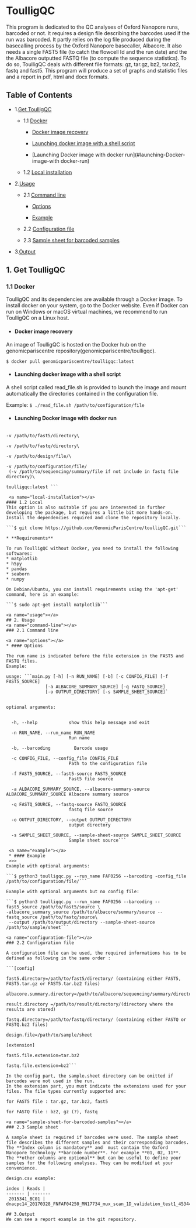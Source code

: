 # ToulligQC
This program is dedicated to the QC analyses of Oxford Nanopore runs, barcoded or not. It requires a design file describing the barcodes used if the run was barcoded. It partly relies on the log file produced during the basecalling process by the Oxford Nanopore basecaller, Albacore. It also needs a single FAST5 file (to catch the flowcell Id and the run date) and the the Albacore outputted FASTQ file (to compute the sequence statistics). To do so, ToulligQC deals with different file formats: gz, tar.gz, bz2, tar.bz2, fastq and fast5.
This program will produce a set of graphs and statistic files and a report in pdf, html and docx formats.

## Table of Contents

* 1.[Get ToulligQC](#get-toulligqc)
  * 1.1 [Docker](#docker)
     *  [Docker image recovery](#docker-image-recovery)
  
     *  [Launching docker image with a shell script](#launching-docker-image-with-a-shell-script)
     
     *  [Launching Docker image with docker run](#launching-Docker-image-with docker-run)
     
  * 1.2 [Local installation](#local-installation)
* 2.[Usage](#usage)
    * 2.1 [Command line](#command-line)

      * [Options](#options)
  
      * [Example](#example)

     *  2.2 [Configuration file](#configuration-file)
  
     * 2.3 [Sample sheet for barcoded samples](#sample-sheet-for-barcoded-samples)
* 3.[Output](#output) 

<a name="get-toulligqc"></a>
## 1. Get ToulligQC 
<a name="docker"></a>
### 1.1 Docker
ToulligQC and its dependencies are available through a Docker image. To install docker on your system, go to the Docker website. Even if Docker can run on Windows or macOS virtual machines, we recommend to run ToulligQC on a Linux host. 
<a name="docker-image-recovery"></a>
* ####  Docker image recovery
An image of ToulligQC is hosted on the Docker hub on the genomicpariscentre repository(genomicpariscentre/toulligqc).

```$ docker pull genomicpariscentre/toulligqc:latest ```

<a name="launching-docker-image-with-a-shell-script"></a>
   * #### Launching docker image with a shell script
A shell script called read_file.sh is provided to launch the image and mount  automatically the directories contained in the configuration file. 

Example:
```$ ./read_file.sh /path/to/configuration/file ```

<a name="launching-docker-image-with-a-shell-script"></a>
* ####  Launching Docker image with docker run
```$ docker run -ti --rm  -v /path/to/result/directory/

-v /path/to/fast5/directory\

-v /path/to/fastq/directory\

-v /path/to/design/file/\

-v /path/to/configuration/file/
 (-v /path/to/sequencing/summary/file if not include in fastq file directory)\

toulligqc:latest ```
 
 <a name="local-installation"></a>
#### 1.2 Local
This option is also suitable if you are interested in further developing the package, but requires a little bit more hands-on. Install the dependencies required and clone the repository locally.

```$ git clone https://github.com/GenomicParisCentre/toulligQC.git```

* **Requirements**

To run ToulligQC without Docker, you need to install the following softwares:
* matplotlib
* h5py
* pandas
* seaborn
* numpy

On Debian/Ubuntu, you can install requirements using the 'apt-get' command, here is an example: 

```$ sudo apt-get install matplotlib```

<a name="usage"></a>
## 2. Usage
<a name="command-line"></a>
### 2.1 Command line

<a name="options"></a>
* #### Options

The run name is indicated before the file extension in the FAST5 and FASTQ files.
Example:

usage: ```main.py [-h] [-n RUN_NAME] [-b] [-c CONFIG_FILE] [-f FAST5_SOURCE]
               [-a ALBACORE_SUMMARY_SOURCE] [-q FASTQ_SOURCE]
               [-o OUTPUT_DIRECTORY] [-s SAMPLE_SHEET_SOURCE]`

               
optional arguments:


  -h, --help            show this help message and exit
 
  -n RUN_NAME, --run_name RUN_NAME
                        Run name
                        
  -b, --barcoding         Barcode usage
  
  -c CONFIG_FILE, --config_file CONFIG_FILE
                        Path to the configuration file
                        
  -f FAST5_SOURCE, --fast5-source FAST5_SOURCE
                        Fast5 file source
                        
  -a ALBACORE_SUMMARY_SOURCE, --albacore-summary-source ALBACORE_SUMMARY_SOURCE Albacore summary source
  
  -q FASTQ_SOURCE, --fastq-source FASTQ_SOURCE
                        fastq file source
                        
  -o OUTPUT_DIRECTORY, --output OUTPUT_DIRECTORY
                        output directory
                        
  -s SAMPLE_SHEET_SOURCE, --sample-sheet-source SAMPLE_SHEET_SOURCE
                        Sample sheet source```
                       
 <a name="example"></a>
 * #### Example
 >>>
Example with optional arguments:

```$ python3 toulligqc.py --run_name FAF0256 --barcoding -config_file /path/to/configuration/file/```

Example with optional arguments but no config file:

```$ python3 toulligqc.py --run_name FAF0256 --barcoding --fast5_source /path/to/fast5/source \
-albacore_summary_source /path/to/albacore/summary/source --fastq_source /path/to/fastq/source\
 --output /path/to/output/directory --sample-sheet-source /path/to/sample/sheet```

<a name="configuration-file"></a>
### 2.2 Configuration file

A configuration file can be used, the required informations has to be defined as following in the same order :

```[config]

fast5.directory=/path/to/fast5/directory/ (containing either FAST5, FAST5.tar.gz or FAST5.tar.bz2 files)

albacore.summary.directory=/path/to/albacore/sequencing/summary/directory/or/file

result.directory =/path/to/result/directory/(directory where the results are stored)

fastq.directory=/path/to/fastq/directory/ (containing either FASTQ or FASTQ.bz2 files)

design.file=/path/to/sample/sheet

[extension]

fast5.file.extension=tar.bz2

fastq.file.extension=bz2```

In the config part, the sample.sheet directory can be omitted if barcodes were not used in the run.
In the extension part, you must indicate the extensions used for your files. The file types currently supported are:

for FAST5 file : tar.gz, tar.bz2, fast5

for FASTQ file : bz2, gz (?), fastq

<a name="sample-sheet-for-barcoded-samples"></a>
### 2.3 Sample sheet
 
A sample sheet is required if barcodes were used. The sample sheet file describes the different samples and their corresponding barcodes. The **Index column is mandatory** and  must contain the Oxford Nanopore Technology **barcode number**. For example **01, 02, 11**. The **other columns are optional** but can be useful to define your samples for the following analyses. They can be modified at your convenience.

design.csv example:

index | Reads | 
------- | ------- 
 2015341_BC01 | dnacpc14_20170328_FNFAF04250_MN17734_mux_scan_1D_validation_test1_45344_barcode01_template.fastq.bz2 

## 3.Output
We can see a report example in the git repository.


